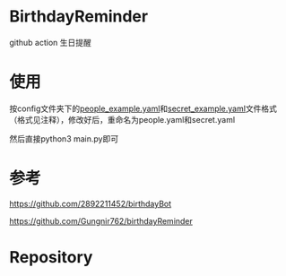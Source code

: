 # BirthdayReminder

github action 生日提醒

# 使用

按config文件夹下的[people_example.yaml](config/people_example.yaml)和[secret_example.yaml](config/secret_example.yaml)文件格式（格式见注释），修改好后，重命名为people.yaml和secret.yaml

然后直接python3 main.py即可

# 参考

https://github.com/2892211452/birthdayBot

https://github.com/Gungnir762/birthdayReminder

# Repository
